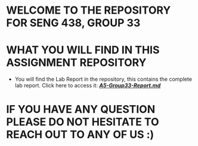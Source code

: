 # WELCOME TO THE REPOSITORY FOR SENG 438, GROUP 33

# WHAT YOU WILL FIND IN THIS ASSIGNMENT REPOSITORY

- You will find the Lab Report in the repository, this contains the complete lab report. Click here to access it: [***A5-Group33-Report.md***](https://github.com/seng438-winter-2022/seng438-a5-Lucas-Ion/blob/main/Assignment5-Group33/A5-Group33.md)


# IF YOU HAVE ANY QUESTION PLEASE DO NOT HESITATE TO REACH OUT TO ANY OF US :)
